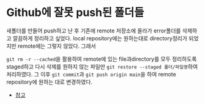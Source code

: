 # Github에 잘못 push된 폴더들

새폴더를 만들어 push하고 난 후 기존에 remote 저장소에 올라가 error폴더를 삭제하고 깔끔하게 정리하고 싶었다.
local repository에는 원하는대로 directory정리가 되었지만 remote에는 그렇지 않았다.
그래서

`git rm -r --cached`을 활용하여 remote에 있는 file과directory를 모두 정리하도록
staged하고 다시 삭제를 원하지 않는 파일만 `git restore --staged 폴더/파일명`하여 처리하였다.
그 이후 `git commit`과 `git push origin main`을 하여 remote repository에 원하는 대로 변경하였다.

- [참고](https://tyrionlife.tistory.com/186)
